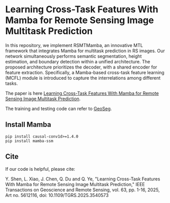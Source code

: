 #  Learning Cross-Task Features With Mamba for Remote Sensing Image Multitask Prediction

In this repository, we implement RSMTMamba, an innovative MTL framework that integrates Mamba for multitask prediction in RS images. Our network simultaneously performs semantic segmentation, height estimation, and boundary detection within a unified architecture. The proposed architecture prioritizes the decoder, with a shared encoder for feature extraction. Specifically, a Mamba-based cross-task feature learning (MCFL) module is introduced to capture the interrelations among different tasks. 

The paper is here  [Learning Cross-Task Features With Mamba for Remote Sensing Image Multitask Prediction](https://ieeexplore.ieee.org/abstract/document/10879310).

The training and testing code can refer to [GeoSeg](https://github.com/WangLibo1995/GeoSeg).

## Install Mamba
```
pip install causal-conv1d>=1.4.0
pip install mamba-ssm
```

## Cite
If our code is helpful, please cite:

Y. Shen, L. Xiao, J. Chen, Q. Du and Q. Ye, "Learning Cross-Task Features With Mamba for Remote Sensing Image Multitask Prediction," IEEE Transactions on Geoscience and Remote Sensing, vol. 63, pp. 1-16, 2025, Art no. 5612116, doi: 10.1109/TGRS.2025.3540573

